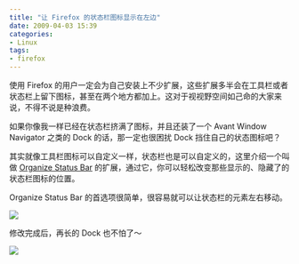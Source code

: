 ```yaml
---
title: "让 Firefox 的状态栏图标显示在左边"
date: 2009-04-03 15:39
categories:
- Linux
tags:
- firefox
---
```


使用 Firefox
的用户一定会为自己安装上不少扩展，这些扩展多半会在工具栏或者状态栏上留下图标，甚至在两个地方都加上。这对于视视野空间如己命的大家来说，不得不说是种浪费。

如果你像我一样已经在状态栏挤满了图标，并且还装了一个 Avant Window
Navigator 之类的 Dock 的话，那一定也很困扰 Dock 挡住自己的状态图标吧？

其实就像工具栏图标可以自定义一样，状态栏也是可以自定义的，这里介绍一个叫做
[Organize Status
Bar](https://addons.mozilla.org/en-US/firefox/addon/1759)
的扩展，通过它，你可以轻松改变那些显示的、隐藏了的状态栏图标的位置。

Organize Status Bar 的首选项很简单，很容易就可以让状态栏的元素左右移动。

![](http://lh6.ggpht.com/_6pI9N0iQzXE/SdYxVXoq4DI/AAAAAAAAAI8/dibz_ajdDD8/Organize_Status_Bar.png?imgmax=800)

修改完成后，再长的 Dock 也不怕了～

![](http://lh3.ggpht.com/_6pI9N0iQzXE/SdYx4q6eH4I/AAAAAAAAAJE/Y3Ed_9bfxdU/Status_Bar_Dock.png?imgmax=800)

